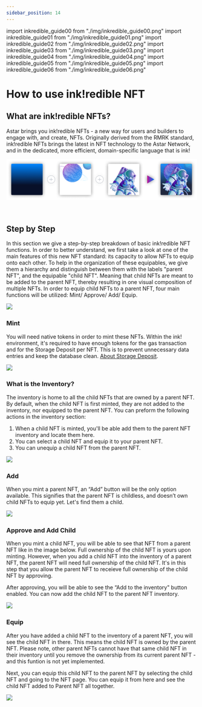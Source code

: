 ```yaml
---
sidebar_position: 14
---
```

import inkredible_guide00 from "./img/inkredible_guide00.png"
import inkredible_guide01 from "./img/inkredible_guide01.png"
import inkredible_guide02 from "./img/inkredible_guide02.png"
import inkredible_guide03 from "./img/inkredible_guide03.png"
import inkredible_guide04 from "./img/inkredible_guide04.png"
import inkredible_guide05 from "./img/inkredible_guide05.png"
import inkredible_guide06 from "./img/inkredible_guide06.png"

# How to use ink!redible NFT

## What are ink!redible NFTs?

Astar brings you ink!redible NFTs - a new way for users and builders to engage with, and create, NFTs. Originally derived from the RMRK standard, ink!redible NFTs brings the latest in NFT technology to the Astar Network, and in the dedicated, more efficient, domain-specific language that is ink!

![inkredible_guide00](img/inkredible_guide00.png)

<br />

## Step by Step

In this section we give a step-by-step breakdown of basic ink!redible NFT functions. In order to better understand, we first take a look at one of the main features of this new NFT standard: its capacity to allow NFTs to equip onto each other. To help in the organization of these equipables, we give them a hierarchy and distinguish between them with the labels "parent NFT", and the equipable "child NFT". Meaning that child NFTs are meant to be added to the parent NFT, thereby resulting in one visual composition of multiple NFTs. In order to equip child NFTs to a parent NFT, four main functions will be utilized: Mint/ Approve/ Add/ Equip.

<div style={{textAlign: 'center'}}>
  <img src={inkredible_guide01} style={{width: 1200}} />
  </div>

### Mint
You will need native tokens in order to mint these NFTs. Within the ink! environment, it's required to have enough tokens for the gas transaction and for the Storage Deposit per NFT. This is to prevent unnecessary data entries and keep the database clean. [About Storage Deposit](https://docs.astar.network/docs/build/wasm/transaction-fees/#storage-rent).

<div style={{textAlign: 'center'}}>
  <img src={inkredible_guide02} style={{width: 600}} />
  </div>

### What is the Inventory?

The inventory is home to all the child NFTs that are owned by a parent NFT. By default, when the child NFT is first minted, they are not added to the inventory, nor equipped to the parent NFT. You can preform the following actions in the inventory section:

1. When a child NFT is minted, you'll be able add them to the parent NFT inventory and locate them here.
2. You can select a child NFT and equip it to your parent NFT.
3. You can unequip a child NFT from the parent NFT.

<div style={{textAlign: 'center'}}>
  <img src={inkredible_guide03} style={{width: 600}} />
  </div>

### Add

When you mint a parent NFT, an “Add” button will be the only option available. This signifies that the parent NFT is childless, and doesn’t own child NFTs to equip yet. Let's find them a child.

<div style={{textAlign: 'center'}}>
  <img src={inkredible_guide04} style={{width: 600}} />
  </div>

### Approve and Add Child

When you mint a child NFT, you will be able to see that NFT from a parent NFT like in the image below. Full ownership of the child NFT is yours upon minting. However, when you add a child NFT into the inventory of a parent NFT, the parent NFT will need full ownership of the child NFT. It's in this step that you allow the parent NFT to receieve full ownership of the child NFT by approving.

After approving, you will be able to see the “Add to the inventory" button enabled. You can now add the child NFT to the parent NFT inventory.

<div style={{textAlign: 'center'}}>
  <img src={inkredible_guide05} style={{width: 600}} />
  </div>

### Equip

After you have added a child NFT to the inventory of a parent NFT, you will see the child NFT in there. This means the child NFT is owned by the parent NFT. Please note, other parent NFTs cannot have that same child NFT in their inventory until you remove the ownership from its current parent NFT - and this funtion is not yet implemented.

Next, you can equip this child NFT to the parent NFT by selecting the child NFT and going to the NFT page. You can equip it from here and see the child NFT added to Parent NFT all together.

<div style={{textAlign: 'center'}}>
  <img src={inkredible_guide06} style={{width: 600}} />
  </div>
